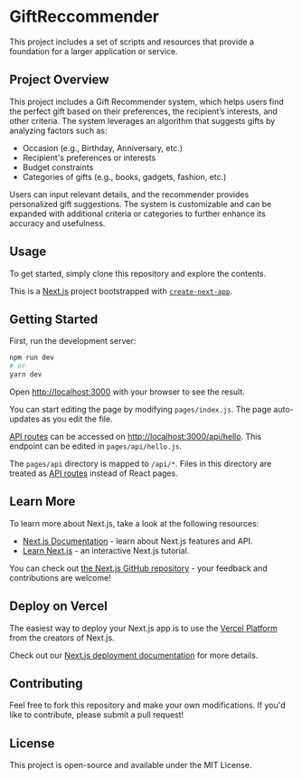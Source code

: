 # GiftReccommender
This project includes a set of scripts and resources that provide a foundation for a larger application or service.

## Project Overview

This project includes a Gift Recommender system, which helps users find the perfect gift based on their preferences, the recipient’s interests, and other criteria. The system leverages an algorithm that suggests gifts by analyzing factors such as:

- Occasion (e.g., Birthday, Anniversary, etc.)
- Recipient's preferences or interests
- Budget constraints
- Categories of gifts (e.g., books, gadgets, fashion, etc.)

Users can input relevant details, and the recommender provides personalized gift suggestions. The system is customizable and can be expanded with additional criteria or categories to further enhance its accuracy and usefulness.


## Usage

To get started, simply clone this repository and explore the contents.

This is a [Next.js](https://nextjs.org/) project bootstrapped with [`create-next-app`](https://github.com/vercel/next.js/tree/canary/packages/create-next-app).

## Getting Started

First, run the development server:

```bash
npm run dev
# or
yarn dev
```

Open [http://localhost:3000](http://localhost:3000) with your browser to see the result.

You can start editing the page by modifying `pages/index.js`. The page auto-updates as you edit the file.

[API routes](https://nextjs.org/docs/api-routes/introduction) can be accessed on [http://localhost:3000/api/hello](http://localhost:3000/api/hello). This endpoint can be edited in `pages/api/hello.js`.

The `pages/api` directory is mapped to `/api/*`. Files in this directory are treated as [API routes](https://nextjs.org/docs/api-routes/introduction) instead of React pages.

## Learn More

To learn more about Next.js, take a look at the following resources:

- [Next.js Documentation](https://nextjs.org/docs) - learn about Next.js features and API.
- [Learn Next.js](https://nextjs.org/learn) - an interactive Next.js tutorial.

You can check out [the Next.js GitHub repository](https://github.com/vercel/next.js/) - your feedback and contributions are welcome!

## Deploy on Vercel

The easiest way to deploy your Next.js app is to use the [Vercel Platform](https://vercel.com/new?utm_medium=default-template&filter=next.js&utm_source=create-next-app&utm_campaign=create-next-app-readme) from the creators of Next.js.

Check out our [Next.js deployment documentation](https://nextjs.org/docs/deployment) for more details.

## Contributing

Feel free to fork this repository and make your own modifications. If you'd like to contribute, please submit a pull request!

## License

This project is open-source and available under the MIT License.
